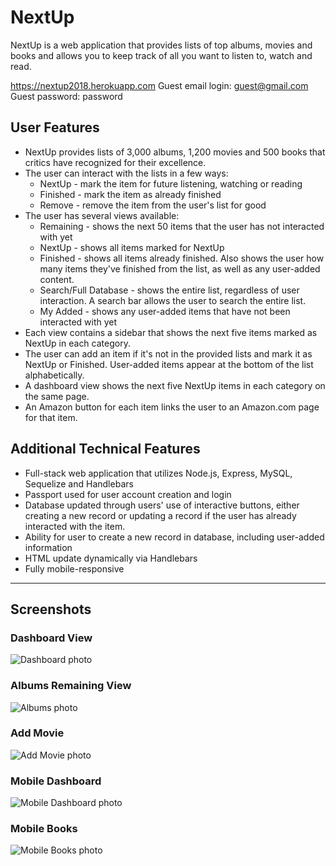# NextUp
NextUp is a web application that provides lists of top albums, movies and books and allows you to keep track of all you want to listen to, watch and read. 

https://nextup2018.herokuapp.com
Guest email login: guest@gmail.com
Guest password: password

## User Features
  * NextUp provides lists of 3,000 albums, 1,200 movies and 500 books that critics have recognized for their excellence.
  * The user can interact with the lists in a few ways:
    * NextUp - mark the item for future listening, watching or reading
    * Finished - mark the item as already finished
    * Remove - remove the item from the user's list for good
  * The user has several views available:
    * Remaining - shows the next 50 items that the user has not interacted with yet
    * NextUp - shows all items marked for NextUp
    * Finished - shows all items already finished. Also shows the user how many items they've finished from the list, as well as any user-added content.
    * Search/Full Database - shows the entire list, regardless of user interaction. A search bar allows the user to search the entire list.
    * My Added - shows any user-added items that have not been interacted with yet
  * Each view contains a sidebar that shows the next five items marked as NextUp in each category.    
  * The user can add an item if it's not in the provided lists and mark it as NextUp or Finished. User-added items appear at the bottom of the list alphabetically. 
  * A dashboard view shows the next five NextUp items in each category on the same page.
  * An Amazon button for each item links the user to an Amazon.com page for that item.

## Additional Technical Features
  * Full-stack web application that utilizes Node.js, Express, MySQL, Sequelize and Handlebars
  * Passport used for user account creation and login
  * Database updated through users' use of interactive buttons, either creating a new record or updating a record if the user has already interacted with the item.
  * Ability for user to create a new record in database, including user-added information
  * HTML update dynamically via Handlebars
  * Fully mobile-responsive
***
## Screenshots
### Dashboard View
![Dashboard photo](https://github.com/JustinL63/NextUp/blob/master/public/images/dashboard.PNG "Dashboard")



### Albums Remaining View
![Albums photo](https://github.com/JustinL63/NextUp/blob/master/public/images/albums.PNG "Albums Remaining")



### Add Movie
![Add Movie photo](https://github.com/JustinL63/NextUp/blob/master/public/images/add.PNG "Add Movie")



### Mobile Dashboard
![Mobile Dashboard photo](https://github.com/JustinL63/NextUp/blob/master/public/images/mobile-dashboard.PNG "Mobile Dashboard")



### Mobile Books
![Mobile Books photo](https://github.com/JustinL63/NextUp/blob/master/public/images/mobile-books.PNG "Mobile Books")



